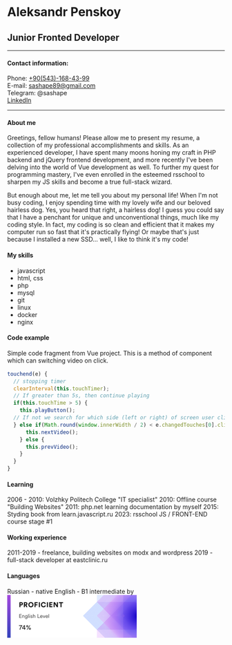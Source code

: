 # Aleksandr Penskoy
## Junior Fronted Developer
----------
#### Contact information:
Phone: [+90(543)-168-43-99](tel:+905431684399)  
E-mail: sashape89@gmail.com  
Telegram: @sashape  
[LinkedIn](https://www.linkedin.com/in/aleksandr-penskoy-3b7416234/)


----------
#### About me
Greetings, fellow humans! Please allow me to present my resume, a collection of my professional accomplishments and skills. As an experienced developer, I have spent many moons honing my craft in PHP backend and jQuery frontend development, and more recently I've been delving into the world of Vue development as well. To further my quest for programming mastery, I've even enrolled in the esteemed rsschool to sharpen my JS skills and become a true full-stack wizard.

But enough about me, let me tell you about my personal life! When I'm not busy coding, I enjoy spending time with my lovely wife and our beloved hairless dog. Yes, you heard that right, a hairless dog! I guess you could say that I have a penchant for unique and unconventional things, much like my coding style. In fact, my coding is so clean and efficient that it makes my computer run so fast that it's practically flying! Or maybe that's just because I installed a new SSD... well, I like to think it's my code!

#### My skills
- javascript
- html, css
- php
- mysql
- git
- linux
- docker
- nginx


#### Code example
Simple code fragment from Vue project. This is a method of component which can switching video on click.
```javascript
touchend(e) {
  // stopping timer
  clearInterval(this.touchTimer);
  // If greater than 5s, then continue playing
  if(this.touchTime > 5) {
    this.playButton();
  // If not we search for which side (left or right) of screen user clicked
  } else if(Math.round(window.innerWidth / 2) < e.changedTouches[0].clientX) {
      this.nextVideo();
    } else {
      this.prevVideo();
    }
  }
}
```
#### Learning
2006 - 2010: Volzhky Politech College "IT specialist"
2010: Offline course "Building Websites"
2011: php.net learning documentation by myself
2015: Styding book from learn.javascript.ru
2023: rsschool JS / FRONT-END course stage #1

#### Working experience
2011-2019 - freelance, building websites on modx and wordpress
2019 - full-stack developer at eastclinic.ru

#### Languages
Russian - native
English - B1 intermediate by  
![english skill](/images/english.png)